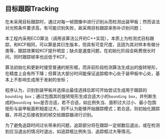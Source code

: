 ## 目标跟踪Tracking

在未采用目标跟踪时，通过对每一帧图像中进行识别从而检测出装甲板；然而该法对光照条件要求高，有可能识别失败，故采用目标跟踪来弥补识别问题；

本工程内采用ECO算法（调用该算法公开的C++实现），本质上为检测式目标跟踪，和KCF相同，可以算是其衍生版本，但具有可变尺度，且因为其对样本有做分类等，跟踪效果较KCF提升明显；缺点是速度问题，在初始化阶段会耗费很长时间，同时跟踪帧率也远低于KCF。

算法初始化和更新时接受普通的矩形框，而非前阶段检测算法生成出的旋转矩形，在精度上会有所下降；但算法大部分时间能保证追踪框中心处于装甲板中心处，基本上不影响生成用于发射的坐标；

程序认为，识别到装甲板并选择出最佳选择后即可开始尝试生成用于跟踪的`bounding box`；通过包围其的旋转矩形生成合适大小的`bounding box`，并判断生成的`bounding box`是否合适，若不合适，如比例失当、面积过大过小、最小包围矩形与装甲板面积相差过大，则不认为能够开始跟踪模式；若合适，则初始化跟踪器，并将之后接收到的帧交给跟踪器进行识别。

为了避免追踪时间过长带来的问题，追踪部分将在跟踪一定帧数后退出，或在检测到应当退出的情况时退出，如追踪框比例失当、追踪框过大等情况。